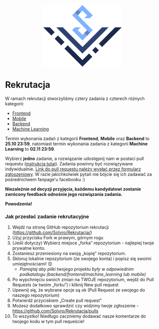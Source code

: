 <div align="center">
<img src="./assets/logo_solvro.png" height="200">
</div>

# Rekrutacja

W ramach rekrutacji stworzyliśmy cztery zadania z czterech różnych kategorii:

  - [Frontend](./frontend/zadanie.md)
  - [Mobile](./mobile/zadanie.md)
  - [Backend](./backend/zadanie.md)
  - [Machine Learning](./machine_learning/zadanie.md)

Termin wykonania zadań z kategorii **Frontend**, **Mobile** oraz **Backend** to **25.10 23:59**, natomiast termin wykonania zadania z kategorii **Machine Learning** to **02.11 23:59**.

Wybierz **jedno** zadanie, a rozwiązanie udostępnij nam w postaci pull requestu ([instrukcja tutaj](#forktutorial)). Zadania powinny być rozwiązywane indywidualnie. [Link do pull requestu należy wysłać przez formularz zgłoszeniowy](https://forms.gle/6baysgGyRhC1KeSD8). W razie jakichkolwiek pytań nie bójcie się ich zadawać za pośrednictwem fanpage'u facebooku :)  

**Niezależnie od decyzji przyjęcia, każdemu kandydatowi zostanie zwrócony feedback odnośnie jego rozwiązania zadania.**  

**Powodzenia!**

<a name="forktutorial"></a>
### Jak przesłać zadanie rekrutacyjne
1.	Wejdź na stronę GitHub repozytorium rekrutacji (https://github.com/Solvro/Rekrutacja/)
2.	Użyj przycisku Fork w prawym, górnym rogu
3.	(Jeśli dotyczy) Wybierz miejsce „forka” repozytorium - najlepiej twoje prywatne konto.
4.	Zostaniesz przeniesiony na swoją „kopię” repozytorium.
5.	Sklonuj lokalnie repozytorium (ze swojego konta) i popisz się swoimi umiejętnościami! 😊
    * *Pamiętaj aby pliki twojego projektu były w odpowiednim podkatalogu (backend/frontend/machine_learning lub mobile)*
6.	Po wypchnięciu swoich zmian na TWOJE repozytorium, wejdź do Pull Requests (w twoim „forku”) i kliknij New pull request
7.	Upewnij się, że wybrane opcje są ok (Pull Request ze swojego do naszego repozytorium)
8.	Potwierdź przyciskiem „Create pull request”
9.	Możesz dodatkowo sprawdzić czy widzimy twoje zgłoszenie - https://github.com/Solvro/Rekrutacja/pulls
10.	To wszystko! Niedługo zaczniemy dodawać nasze komentarze do twojego kodu w tym pull requeście!
